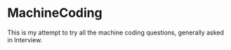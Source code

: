 # MachineCoding
This is my attempt to try all the machine coding questions, generally asked in Interview.
